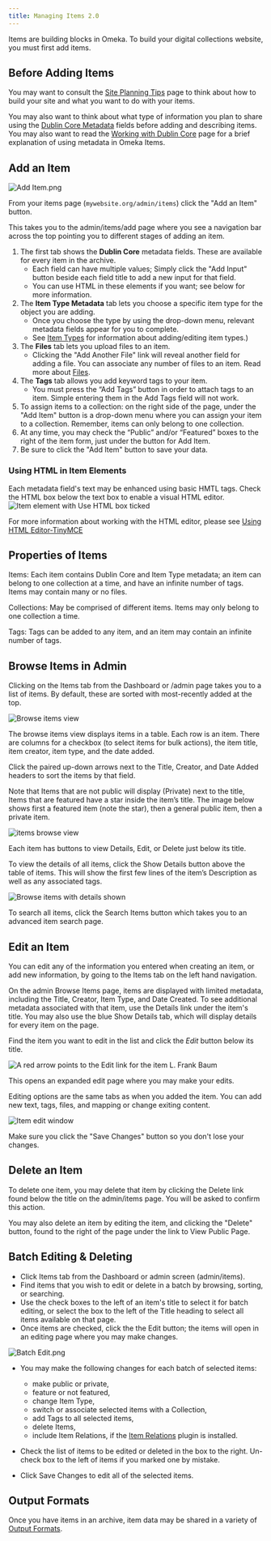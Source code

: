 ```yaml
---
title: Managing Items 2.0
---
```


Items are building blocks in Omeka. To build your digital collections website, you must first add items.

Before Adding Items 
---------------------------------------------------------------

You may want to consult the [Site Planning Tips](../GettingStarted/Site_Planning_Tips.md) page to think about how to build your site and what you want to do with your items.

You may also want to think about what type of information you plan to share using the [Dublin Core Metadata](http://dublincore.org/documents/usageguide/) fields before adding and describing items. You may also want to read the [Working with Dublin Core](Working_with_Dublin_Core) page for a brief explanation of using metadata in Omeka Items.

Add an Item 
-------------------------------------------------------------

![Add Item.png](/doc_files/itemAdd.png)

From your items page (`mywebsite.org/admin/items`) click the "Add an Item" button.

This takes you to the admin/items/add page where you see a navigation bar across the top pointing you to different stages of adding an item. 

1.  The first tab shows the **Dublin Core** metadata fields. These are available for every item in the archive. 
    - Each field can have multiple values; Simply click the "Add Input" button beside each field title to add a new input for that field.
    - You can use HTML in these elements if you want; see below for more information. 
2.  The **Item Type Metadata** tab lets you choose a specific item type for the object you are adding. 
    - Once you choose the type by using the drop-down menu, relevant metadata fields appear for you to complete. 
    - See [Item Types](Item_Types) for information about adding/editing item types.)
3.  The **Files** tab lets you upload files to an item.
    - Clicking the "Add Another File" link will reveal another field for adding a file. You can associate any number of files to an item. Read more about [Files](Files).
4.  The **Tags** tab allows you add keyword tags to your item.
    - You must press the “Add Tags” button in order to attach tags to an item. Simple entering them in the Add Tags field will not work.
5.  To assign items to a collection: on the right side of the page, under the "Add Item" button is a drop-down menu where you can assign your item to a collection. Remember, items can only belong to one collection.
6. At any time, you may check the “Public” and/or “Featured” boxes to the right of the item form, just under the button for Add Item. 
7. Be sure to click the "Add Item" button to save your data.

###  Using HTML in Item Elements

Each metadata field's text may be enhanced using basic HMTL tags. Check the HTML box below the text box to enable a visual HTML editor. 
![Item element with Use HTML box ticked](/doc_files/itemHTML.png)

For more information about working with the HTML editor, please see [Using HTML Editor-TinyMCE](Using_HTML_Editor-TinyMCE)

Properties of Items
-------------------------------------------------------------
Items: Each item contains Dublin Core and Item Type metadata; an item can belong to one collection at a time, and have an infinite number of tags. Items may contain many or no files.

Collections: May be comprised of different items. Items may only belong to one collection a time.

Tags: Tags can be added to any item, and an item may contain an infinite number of tags.

Browse Items in Admin
-------------------------------------------------------------
Clicking on the Items tab from the Dashboard or /admin page takes you to a list of items. By default, these are sorted with most-recently added at the top.

![Browse items view](/doc_files/itemBrowse.png)

The browse items view displays items in a table. Each row is an item. There are columns for a checkbox (to select items for bulk actions), the item title, item creator, item type, and the date added. 

Click the paired up-down arrows next to the Title, Creator, and Date Added headers to sort the items by that field. 

Note that Items that are not public will display (Private) next to the title, Items that are featured have a star inside the item’s title. The image below shows first a featured item (note the star), then a general public item, then a private item.

![items browse view](/doc_files/itemsBrowsePF.png)

Each item has buttons to view Details, Edit, or Delete just below its title. 

To view the details of all items, click the Show Details button above the table of items. This will show the first few lines of the item’s Description as well as any associated tags.

![Browse items with details shown](/doc_files/itemBrowseDet.png)

To search all items, click the Search Items button which takes you to an advanced item search page.

Edit an Item
--------------------------------------------------------------
You can edit any of the information you entered when creating an item, or add new information, by going to the Items tab on the left hand navigation. 

On the admin Browse Items page, items are displayed with limited metadata, including the Title, Creator, Item Type, and Date Created. To see additional metadata associated with that item, use the Details link under the item's title. You may also use the blue Show Details tab, which will display details for every item on the page.

Find the item you want to edit in the list and click the *Edit* button below its title. 

![A red arrow points to the Edit link for the item L. Frank Baum](/doc_files/itemEditlink.png)

This opens an expanded edit page where you may make your edits. 

Editing options are the same tabs as when you added the item. You can add new text, tags, files, and mapping or change exiting content.

![Item edit window](/doc_files/itemEdit.png)

Make sure you click the "Save Changes" button so you don't lose your changes.

Delete an Item
----------------------------------------------------------------

To delete one item, you may delete that item by clicking the Delete link found below the title on the admin/items page. You will be asked to confirm this action.

You may also delete an item by editing the item, and clicking the "Delete" button, found to the right of the page under the link to View Public Page.

Batch Editing & Deleting
-------------------------------------------------------------------------------------------

-   Click Items tab from the Dashboard or admin screen (admin/items).
-   Find items that you wish to edit or delete in a batch by browsing, sorting, or searching.
-   Use the check boxes to the left of an item's title to select it for batch editing, or select the box to the left of the Title heading to select all items available on that page.
-   Once items are checked, click the the Edit button; the items will open in an editing page where you may make changes.

![Batch Edit.png](/doc_files/Batch_Edit.png)

-   You may make the following changes for each batch of selected items:
    -   make public or private,
    -   feature or not featured,
    -   change Item Type,
    -   switch or associate selected items with a Collection,
    -   add Tags to all selected items,
    -   delete Items,
    -   include Item Relations, if the [Item Relations](../Plugins/ItemRelations.md) plugin is installed.

-   Check the list of items to be edited or deleted in the box to the right. Un-check box to the left of items if you marked one     by mistake.
-   Click Save Changes to edit all of the selected items.


Output Formats 
---------------------------------------------------------------------

Once you have items in an archive, item data may be shared in a variety of [Output Formats](../Technical/Output_Formats.md).

